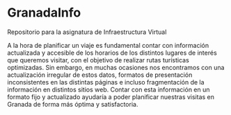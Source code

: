 # GranadaInfo 
Repositorio para la asignatura de Infraestructura Virtual 

A la hora de planificar un viaje es fundamental contar con información actualizada y accesible de los horarios de los distintos lugares de interés que queremos visitar, con el objetivo de realizar rutas turísticas optimizadas. Sin embargo, en muchas ocasiones nos encontramos con una actualización irregular de estos datos, formatos de presentación inconsistentes en las distintas páginas e incluso fragmentación de la información en distintos sitios web. Contar con esta información en un formato fijo y actualizado ayudaría a poder planificar nuestras visitas en Granada de forma más óptima y satisfactoria.
